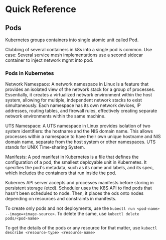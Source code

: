 # Quick Reference

## Pods

Kubernetes groups containers into single atomic unit called Pod.

Clubbing of several containers in k8s into a single pod is common.
Use case: Several service mesh implementations use a second sidecar container to inject network mgmt into pod.

### Pods in Kubernetes

Network Namespace: A network namespace in Linux is a feature that provides an isolated view of the network stack for a group of processes. Essentially, it creates a virtualized network environment within the host system, allowing for multiple, independent network stacks to exist simultaneously. Each namespace has its own network devices, IP addresses, routing tables, and firewall rules, effectively creating separate network environments within the same machine. 

UTS Namespace: A UTS namespace in Linux provides isolation of two system identifiers: the hostname and the NIS domain name. This allows processes within a namespace to have their own unique hostname and NIS domain name, separate from the host system or other namespaces. UTS stands for UNIX Time-sharing System.

Manifests: A pod manifest in Kubernetes is a file that defines the configuration of a pod, the smallest deployable unit in Kubernetes. It specifies the pod's metadata, such as its name and labels, and its spec, which includes the containers that run inside the pod.

Kubernes API server accepts and processes manifests before storing in persistent storage (etcd). Scheduler uses the K8S API to find pods that hasn't been scheduled to node. Then, it places the ods onto nodes depending on resources and constraints in manifests.

To create only pods and not deployments, use the `kubectl run <pod-name> --image=<image-source>`. To delete the same, use `kubectl delete pods/<pod-name>`

To get the details of the pods or any resource for that matter, use `kubectl describe <resource-type> <resource-name>`

